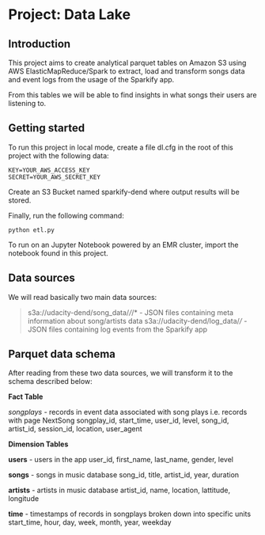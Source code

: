 # Project: Data Lake

## Introduction
This project aims to create analytical parquet tables on Amazon S3 using AWS ElasticMapReduce/Spark to extract, load and transform songs data and event logs from the usage of the Sparkify app.

From this tables we will be able to find insights in what songs their users are listening to.

## Getting started

To run this project in local mode, create a file dl.cfg in the root of this project with the following data:

    KEY=YOUR_AWS_ACCESS_KEY
    SECRET=YOUR_AWS_SECRET_KEY
Create an S3 Bucket named sparkify-dend where output results will be stored.

Finally, run the following command:

    python etl.py

To run on an Jupyter Notebook powered by an EMR cluster, import the notebook found in this project.

## Data sources
We will read basically two main data sources:

> s3a://udacity-dend/song_data/*/*/* - JSON files containing meta information about song/artists data
> s3a://udacity-dend/log_data/*/* - JSON files containing log events from the Sparkify app

## Parquet data schema
After reading from these two data sources, we will transform it to the schema described below:

**Fact Table**

*songplays* - records in event data associated with song plays i.e. records with page NextSong songplay_id, start_time, user_id, level, song_id, artist_id, session_id, location, user_agent

**Dimension Tables**

**users** - users in the app user_id, first_name, last_name, gender, level

**songs** - songs in music database song_id, title, artist_id, year, duration

**artists** - artists in music database artist_id, name, location, lattitude, longitude

**time** - timestamps of records in songplays broken down into specific units start_time, hour, day, week, month, year, weekday


